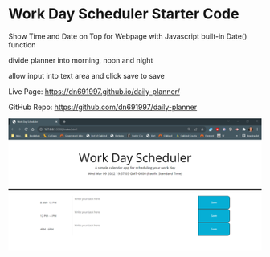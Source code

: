 # Work Day Scheduler Starter Code

Show Time and Date on Top for Webpage with Javascript built-in Date() function

divide planner into morning, noon and night

allow input into text area and click save to save

Live Page:
https://dn691997.github.io/daily-planner/

GitHub Repo:
https://github.com/dn691997/daily-planner

![Getting Started](./assets/images/Webpage.png)
